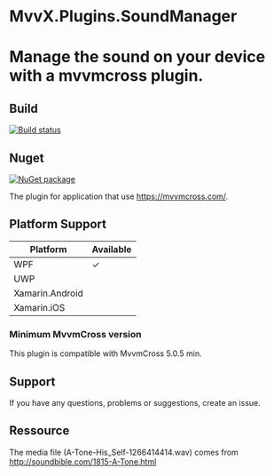 # MvvX.Plugins.SoundManager

Manage the sound on your device with a mvvmcross plugin.
=========

## Build 

[![Build status](https://ci.appveyor.com/api/projects/status/qoqollxlhlus880l?svg=true)](https://ci.appveyor.com/project/mathieumack/mvvx-plugins-soundmanager)

## Nuget

[![NuGet package](https://buildstats.info/nuget/MvvX.Plugins.SoundManager?includePreReleases=true)](https://nuget.org/packages/MvvX.Plugins.SoundManager)

The plugin for application that use https://mvvmcross.com/.

## Platform Support

| Platform | Available 
| --- | --- |
| WPF | &#x2713; | 
| UWP |   | 
| Xamarin.Android |   |
| Xamarin.iOS |   |

### Minimum MvvmCross version

This plugin is compatible with MvvmCross 5.0.5 min.

## Support
If you have any questions, problems or suggestions, create an issue.

## Ressource
The media file (A-Tone-His_Self-1266414414.wav) comes from http://soundbible.com/1815-A-Tone.html
